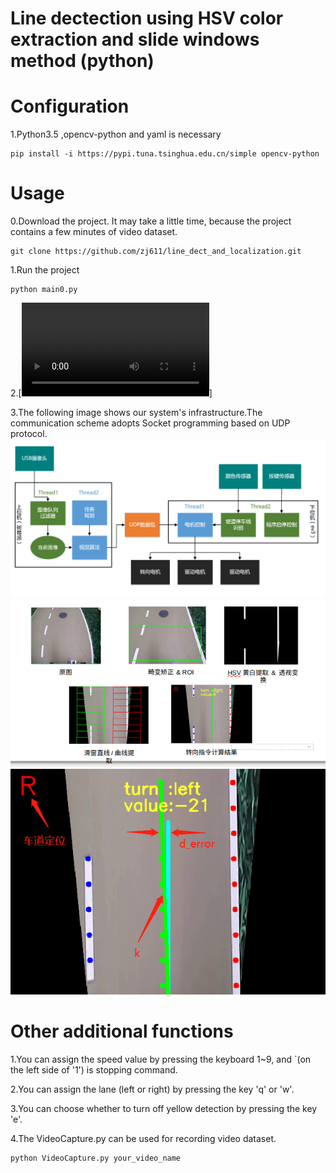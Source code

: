 # Line dectection using  HSV color extraction and slide windows method (python)

# Configuration
1.Python3.5 ,opencv-python and yaml is necessary
```
pip install -i https://pypi.tuna.tsinghua.edu.cn/simple opencv-python 
```

# Usage
0.Download the project. It may take a little time, because the project contains a few minutes of video dataset.
```
git clone https://github.com/zj611/line_dect_and_localization.git
```
1.Run the project
```
python main0.py
```
2.[![Watch the video](https://github.com/zj611/line_dect_and_localization/tree/master/data/ssss-2019-07-31.mp4)]

3.The following image shows our system's infrastructure.The communication scheme adopts Socket programming based on UDP protocol.
![](data/infrastructure.png) 
![](data/img_processing.png) 
![](data/img.png) 
# Other additional functions
1.You can assign the speed value by pressing the keyboard 1~9, and `(on the left side of '1') is stopping command.

2.You can assign the lane (left or right) by pressing the key 'q' or 'w'.

3.You can choose whether to turn off yellow detection by pressing the key 'e'.

4.The VideoCapture.py can be used for recording video dataset.
```
python VideoCapture.py your_video_name
```
